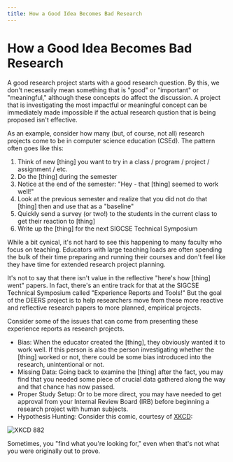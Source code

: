 ```yaml
---
title: How a Good Idea Becomes Bad Research
---
```


# How a Good Idea Becomes Bad Research

A good research project starts with a good research question.  By this, we don't necessarily mean something that is "good" or "important" or "meaningful," although these concepts do affect the discussion.  A project that is investigating the most impactful or meaningful concept can be immediately made impossible if the actual research qustion that is being proposed isn't effective.

As an example, consider how many (but, of course, not all) research projects come to be in computer science education (CSEd).  The pattern often goes like this:

1. Think of new [thing] you want to try in a class / program / project / assignment / etc.
2. Do the [thing] during the semester
3. Notice at the end of the semester: "Hey - that [thing] seemed to work well!"
4. Look at the previous semester and realize that you did not do that [thing] then and use that as a "baseline"
5. Quickly send a survey (or two!) to the students in the current class to get their reaction to [thing]
6. Write up the [thing] for the next SIGCSE Technical Symposium

While a bit cynical, it's not hard to see this happening to many faculty who focus on teaching.  Educators with large teaching loads are often spending the bulk of their time preparing and running their courses and don't feel like they have time for extended research project planning.  

It's not to say that there isn't value in the reflective "here's how [thing] went" papers.  In fact, there's an entire track for that at the SIGCSE Technical Symposium called "Experience Reports and Tools!"  But the goal of the DEERS project is to help researchers move from these more reactive and reflective research papers to more planned, empirical projects.

Consider some of the issues that can come from presenting these experience reports as research projects.  

* Bias: When the educator created the [thing], they obviously wanted it to work well.  If this person is also the person investigating whether the [thing] worked or not, there could be some bias introduced into the research, unintentional or not.
* Missing Data: Going back to examine the [thing] after the fact, you may find that you needed some piece of crucial data gathered along the way and that chance has now passed.
* Proper Study Setup: Or to be more direct, you may have needed to get approval from your Internal Review Board (IRB) before beginning a research project with human subjects.
* Hypothesis Hunting: Consider this comic, courtesy of [XKCD](https://xkcd.com/882/):

![XKCD 882](https://imgs.xkcd.com/comics/significant.png)

Sometimes, you "find what you're looking for," even when that's not what you were originally out to prove.